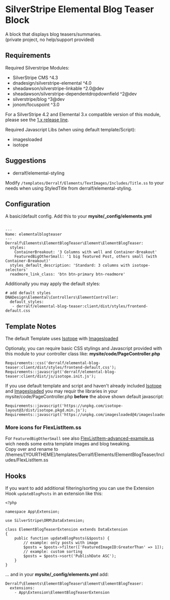 # SilverStripe Elemental Blog Teaser Block

A block that displays blog teasers/summaries.  
(private project, no help/support provided)

## Requirements

Required Silverstripe Modules:

* SilverStripe CMS ^4.3
* dnadesign/silverstripe-elemental ^4.0
* sheadawson/silverstripe-linkable ^2.0@dev
* sheadawson/silverstripe-dependentdropdownfield ^2@dev
* silverstripe/blog ^3@dev
* jonom/focuspoint ^3.0

For a SilverStripe 4.2 and Elemental 3.x compatible version of this module, please see the [1.x release line](https://github.com/derralf/silverstripe-elemental-blog-teaser/tree/1.0#readme).

Required Javascript Libs (when using default template/Script):

* imagesloaded
* isotope


## Suggestions
* derralf/elemental-styling

Modify `/templates/Derralf/Elements/TextImages/Includes/Title.ss` to your needs when using StyledTitle from derralf/elemental-styling.


## Configuration

A basic/default config. Add this to your **mysite/\_config/elements.yml**

```

---
Name: elementalblogteaser
---
Derralf\Elements\ElementBlogTeaser\Element\ElementBlogTeaser:
  styles:
    ContainerBreakout: '3 Columns with well and Container-Breakout'
    FeaturedBigOtherSmall: '1 big featured Post, others small (with Container-Breakout)'
  styles_default_description: 'Standard: 3 columns with isotope-selectors'
  readmore_link_class: 'btn btn-primary btn-readmore'

```

Additionally you may apply the default styles:

```
# add default styles
DNADesign\Elemental\Controllers\ElementController:
  default_styles:
   - derralf/elemental-blog-teaser:client/dist/styles/frontend-default.css
```


## Template Notes

The default Template uses [Isotope](https://isotope.metafizzy.co/) with [Imagesloaded](https://imagesloaded.desandro.com/[](``))

Optionaly, you can require basic CSS stylings and Javascript provided with this module to your controller class like:
  **mysite/code/PageController.php**

```
Requirements::css('derralf/elemental-blog-teaser:client/dist/styles/frontend-default.css');
Requirements::javascript('derralf/elemental-blog-teaser:client/dist/js/isotope.init.js');
```

If you use default template and script and haven't already included [Isotope](https://isotope.metafizzy.co/) and [Imagesloaded](https://imagesloaded.desandro.com/[](``)) you may requir the libraries in your mysite/code/PageController.php **before** the above shown default javascript:

```
Requirements::javascript('https://unpkg.com/isotope-layout@3/dist/isotope.pkgd.min.js');
Requirements::javascript('https://unpkg.com/imagesloaded@4/imagesloaded.pkgd.min.js');
```

### More icons for FlexListItem.ss
For `FeaturedBigOtherSmall` see also [FlexListItem-advanced-example.ss](templates/Derralf/Elements/ElementBlogTeaser/Includes/FlexListItem-advanced-example.ss) wich needs some extra template images and blog tweaking.  
Copy over and rename to /themes/[YOURTHEME]/templates/Derralf/Elements/ElementBlogTeaser/Includes/FlexListItem.ss


## Hooks

If you want to add additional filtering/sorting you can use the Extension Hook `updateBlogPosts` in an extension like this:

```
<?php

namespace App\Extension;

use SilverStripe\ORM\DataExtension;

class ElementBlogTeaserExtension extends DataExtension
{
    public function updateBlogPosts(&$posts) {
        // example: only posts with image
        $posts = $posts->filter(['FeaturedImageID:GreaterThan' => 1]);
        // example: custom sorting
        $posts = $posts->sort('PublishDate ASC');
    }
}

```

... and in your **mysite/\_config/elements.yml** add:

```
Derralf\Elements\ElementBlogTeaser\Element\ElementBlogTeaser:
  extensions:
    - App\Extension\ElementBlogTeaserExtension
```
